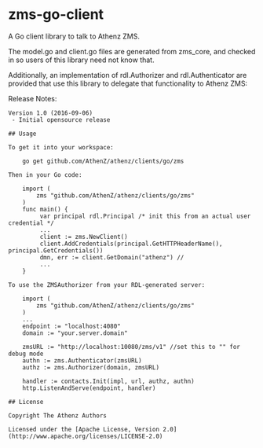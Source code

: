 # zms-go-client

A Go client library to talk to Athenz ZMS.

The model.go and client.go files are generated from zms_core, and checked in so users of this library need not know that.

Additionally, an implementation of rdl.Authorizer and rdl.Authenticator are provided that use this library to delegate that functionality to Athenz ZMS:

Release Notes:
~~~~~~~~~~~~~~~~~~~~~~~~~~~~~~~~~~~~~~~~~~~~~~~~~~~~~~~~~~~~~~~~~~~~~~
Version 1.0 (2016-09-06)
 - Initial opensource release

## Usage

To get it into your workspace:

    go get github.com/AthenZ/athenz/clients/go/zms

Then in your Go code:

    import (
        zms "github.com/AthenZ/athenz/clients/go/zms"
    )
    func main() {
         var principal rdl.Principal /* init this from an actual user credential */
         ...
         client := zms.NewClient()
         client.AddCredentials(principal.GetHTTPHeaderName(), principal.GetCredentials())
         dmn, err := client.GetDomain("athenz") //
         ...
    }

To use the ZMSAuthorizer from your RDL-generated server:

    import (
        zms "github.com/AthenZ/athenz/clients/go/zms"
    )
    ...
    endpoint := "localhost:4080"
    domain := "your.server.domain"

    zmsURL := "http://localhost:10080/zms/v1" //set this to "" for debug mode
    authn := zms.Authenticator(zmsURL)
    authz := zms.Authorizer(domain, zmsURL)

    handler := contacts.Init(impl, url, authz, authn)
    http.ListenAndServe(endpoint, handler)

## License

Copyright The Athenz Authors

Licensed under the [Apache License, Version 2.0](http://www.apache.org/licenses/LICENSE-2.0)
